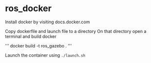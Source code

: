 # ros_docker
Install docker by visiting docs.docker.com


Copy dockerfile and launch file to a directory
On that directory open a terminal and build docker 

''' docker build -t ros_gazebo . '''

Launch the container using `./launch.sh`

